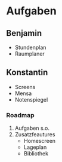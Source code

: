 # Aufgaben

## Benjamin

- Stundenplan
- Raumplaner

## Konstantin

- Screens
- Mensa
- Notenspiegel

### Roadmap

1. Aufgaben s.o.
2. Zusatzfeautures
	- Homescreen
	- Lageplan
	- Bibliothek
